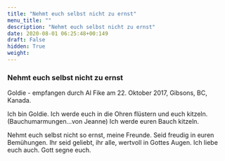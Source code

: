 ```yaml
---
title: "Nehmt euch selbst nicht zu ernst"
menu_title: ""
description: "Nehmt euch selbst nicht zu ernst"
date: 2020-08-01 06:25:48+00:149
draft: False
hidden: True
weight:
---
```

### Nehmt euch selbst nicht zu ernst

Goldie - empfangen durch Al Fike am 22. Oktober 2017, Gibsons, BC, Kanada.

Ich bin Goldie. Ich werde euch in die Ohren flüstern und euch kitzeln. (Bauchumarmungen...von Jeanne) Ich werde euren Bauch kitzeln.

Nehmt euch selbst nicht so ernst, meine Freunde. Seid freudig in euren Bemühungen. Ihr seid geliebt, ihr alle, wertvoll in Gottes Augen. Ich liebe euch auch. Gott segne euch.
